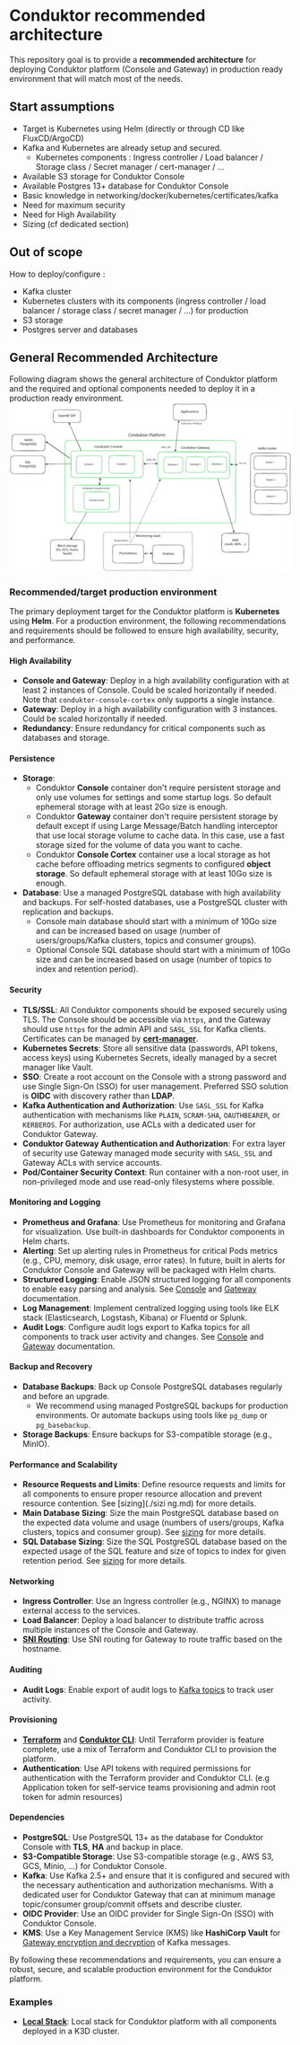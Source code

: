 # Conduktor recommended architecture

This repository goal is to provide a **recommended architecture** for deploying Conduktor platform (Console and Gateway) in production ready environment that will match most of the needs.

## Start assumptions
- Target is Kubernetes using Helm (directly or through CD like FluxCD/ArgoCD)
- Kafka and Kubernetes are already setup and secured. 
  - Kubernetes components : Ingress controller / Load balancer / Storage class / Secret manager / cert-manager / ...
- Available S3 storage for Conduktor Console
- Available Postgres 13+ database for Conduktor Console
- Basic knowledge in networking/docker/kubernetes/certificates/kafka
- Need for maximum security
- Need for High Availability
- Sizing (cf dedicated section)

## Out of scope 
How to deploy/configure :
- Kafka cluster
- Kubernetes clusters with its components (ingress controller / load balancer / storage class / secret manager / ...) for production
- S3 storage
- Postgres server and databases


## General Recommended Architecture

Following diagram shows the general architecture of Conduktor platform and the required and optional components needed to deploy it in a production ready environment.
![Conduktor platform architecture](./.excalidraw.svg)

### Recommended/target production environment

The primary deployment target for the Conduktor platform is **Kubernetes** using **Helm**. For a production environment, the following recommendations and requirements should be followed to ensure high availability, security, and performance.

#### High Availability

- **Console and Gateway**: Deploy in a high availability configuration with at least 2 instances of Console. Could be scaled horizontally if needed. Note that `conduktor-console-cortex` only supports a single instance.
- **Gateway**: Deploy in a high availability configuration with 3 instances. Could be scaled horizontally if needed.
- **Redundancy**: Ensure redundancy for critical components such as databases and storage.

#### Persistence

- **Storage**: 
  - Conduktor **Console** container don't require persistent storage and only use volumes for settings and some startup logs. So default ephemeral storage with at least 2Go size is enough.
  - Conduktor **Gateway** container don't require persistent storage by default except if using Large Message/Batch handling interceptor that use local storage volume to cache data. In this case, use a fast storage sized for the volume of data you want to cache.
  - Conduktor **Console Cortex** container use a local storage as hot cache before offloading metrics segments to configured **object storage**. So default ephemeral storage with at least 10Go size is enough.
- **Database**: Use a managed PostgreSQL database with high availability and backups. For self-hosted databases, use a PostgreSQL cluster with replication and backups.
  - Console main database should start with a minimum of 10Go size and can be increased based on usage (number of users/groups/Kafka clusters, topics and consumer groups).
  - Optional Console SQL database should start with a minimum of 10Go size and can be increased based on usage (number of topics to index and retention period).

#### Security

- **TLS/SSL**: All Conduktor components should be exposed securely using TLS. The Console should be accessible via `https`, and the Gateway should use `https` for the admin API and `SASL_SSL` for Kafka clients. Certificates can be managed by [**cert-manager**](https://cert-manager.io/docs/).
- **Kubernetes Secrets**: Store all sensitive data (passwords, API tokens, access keys) using Kubernetes Secrets, ideally managed by a secret manager like Vault.
- **SSO**: Create a root account on the Console with a strong password and use Single Sign-On (SSO) for user management. Preferred SSO solution is **OIDC** with discovery rather than **LDAP**.
- **Kafka Authentication and Authorization**: Use `SASL_SSL` for Kafka authentication with mechanisms like `PLAIN`, `SCRAM-SHA`, `OAUTHBEARER`, or `KERBEROS`. For authorization, use ACLs with a dedicated user for Conduktor Gateway.
- **Conduktor Gateway Authentication and Authorization**: For extra layer of security use Gateway managed mode security with `SASL_SSL` and Gateway ACLs with service accounts.  
- **Pod/Container Security Context**: Run container with a non-root user, in non-privileged mode and use read-only filesystems where possible.

#### Monitoring and Logging

- **Prometheus and Grafana**: Use Prometheus for monitoring and Grafana for visualization. Use built-in dashboards for Conduktor components in Helm charts.
- **Alerting**: Set up alerting rules in Prometheus for critical Pods metrics (e.g., CPU, memory, disk usage, error rates). In future, built in alerts for Conduktor Console and Gateway will be packaged with Helm charts.
- **Structured Logging**: Enable JSON structured logging for all components to enable easy parsing and analysis. See [Console](https://docs.conduktor.io/platform/get-started/troubleshooting/logs-configuration/#structured-logging-json) and [Gateway](https://docs.conduktor.io/gateway/configuration/env-variables/#logging) documentation.
- **Log Management**: Implement centralized logging using tools like ELK stack (Elasticsearch, Logstash, Kibana) or Fluentd or Splunk.
- **Audit Logs**: Configure audit logs export to Kafka topics for all components to track user activity and changes. See [Console](https://docs.conduktor.io/platform/guides/configure-audit-log-topic/) and [Gateway](https://docs.conduktor.io/gateway/configuration/env-variables/#audit) documentation.

#### Backup and Recovery

- **Database Backups**: Back up Console PostgreSQL databases regularly and before an upgrade. 
  - We recommend using managed PostgreSQL backups for production environments. Or automate backups using tools like `pg_dump` or `pg_basebackup`.
- **Storage Backups**: Ensure backups for S3-compatible storage (e.g., MinIO).

#### Performance and Scalability

- **Resource Requests and Limits**: Define resource requests and limits for all components to ensure proper resource allocation and prevent resource contention. See [sizing](./sizi ng.md) for more details.
- **Main Database Sizing**: Size the main PostgreSQL database based on the expected data volume and usage (numbers of users/groups, Kafka clusters, topics and consumer group). See [sizing](./sizing.md) for more details.
- **SQL Database Sizing**: Size the SQL PostgreSQL database based on the expected usage of the SQL feature and size of topics to index for given retention period. See [sizing](./sizing.md) for more details.

#### Networking

- **Ingress Controller**: Use an Ingress controller (e.g., NGINX) to manage external access to the services.
- **Load Balancer**: Deploy a load balancer to distribute traffic across multiple instances of the Console and Gateway.
- [**SNI Routing**](https://docs.conduktor.io/gateway/how-to/sni-routing/#setting-up-sni-routing): Use SNI routing for Gateway to route traffic based on the hostname.

#### Auditing

- **Audit Logs**: Enable export of audit logs to [Kafka topics](https://docs.conduktor.io/platform/guides/configure-audit-log-topic/) to track user activity.

#### Provisioning

- [**Terraform**](https://github.com/conduktor/terraform-provider-conduktor) and [**Conduktor CLI**](https://github.com/conduktor/ctl): Until Terraform provider is feature complete, use a mix of Terraform and Conduktor CLI to provision the platform.
- **Authentication**: Use API tokens with required permissions for authentication with the Terraform provider and Conduktor CLI. (e.g Application token for self-service teams provisioning and admin root token for admin resources)

#### Dependencies

- **PostgreSQL**: Use PostgreSQL 13+ as the database for Conduktor Console with **TLS**, **HA** and backup in place.
- **S3-Compatible Storage**: Use S3-compatible storage (e.g., AWS S3, GCS, Minio, ...) for Conduktor Console.
- **Kafka**: Use Kafka 2.5+ and ensure that it is configured and secured with the necessary authentication and authorization mechanisms. With a dedicated user for Conduktor Gateway that can at minimum manage topic/consumer group/commit offsets and describe cluster.
- **OIDC Provider**: Use an OIDC provider for Single Sign-On (SSO) with Conduktor Console.
- **KMS**: Use a Key Management Service (KMS) like **HashiCorp Vault** for [Gateway encryption and decryption](https://docs.conduktor.io/gateway/interceptors/data-security/encryption/encryption-configuration/) of Kafka messages.

By following these recommendations and requirements, you can ensure a robust, secure, and scalable production environment for the Conduktor platform.

### Examples
- [**Local Stack**](local-stack/README.md): Local stack for Conduktor platform with all components deployed in a K3D cluster.
